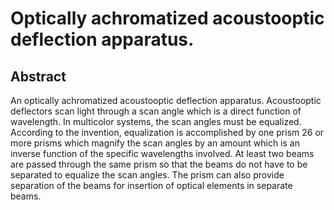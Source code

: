 # Optically achromatized acoustooptic deflection apparatus.

## Abstract
An optically achromatized acoustooptic deflection apparatus. Acoustooptic deflectors scan light through a scan angle which is a direct function of wavelength. In multicolor systems, the scan angles must be equalized. According to the invention, equalization is accomplished by one prism 26 or more prisms which magnify the scan angles by an amount which is an inverse function of the specific wavelengths involved. At least two beams are passed through the same prism so that the beams do not have to be separated to equalize the scan angles. The prism can also provide separation of the beams for insertion of optical elements in separate beams.